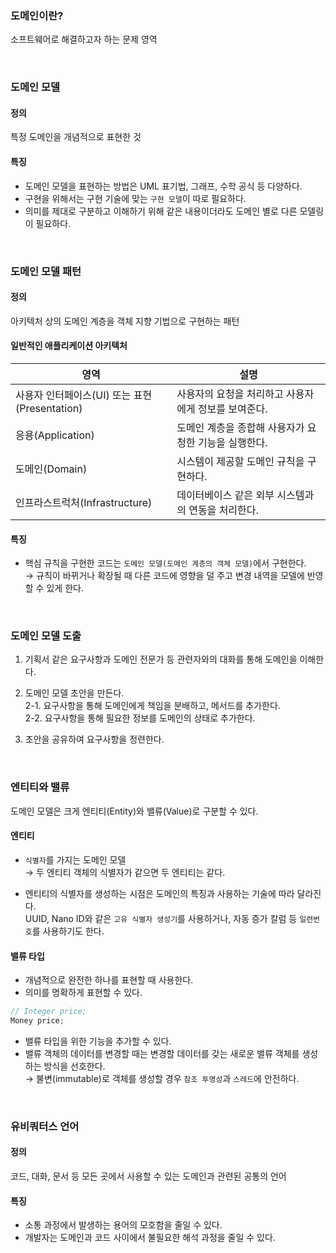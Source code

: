 ### 도메인이란?

소프트웨어로 해결하고자 하는 문제 영역

<br>

### 도메인 모델

#### 정의

특정 도메인을 개념적으로 표현한 것

#### 특징

- 도메인 모델을 표현하는 방법은 UML 표기법, 그래프, 수학 공식 등 다양하다.
- 구현을 위해서는 구현 기술에 맞는 `구현 모델`이 따로 필요하다.
- 의미를 제대로 구분하고 이해하기 위해 같은 내용이더라도 도메인 별로 다른 모델링이 필요하다.

<br>

### 도메인 모델 패턴

#### 정의

아키텍처 상의 도메인 계층을 객체 지향 기법으로 구현하는 패턴

#### 일반적인 애플리케이션 아키텍처

|영역|설명|
|--|----|
|사용자 인터페이스(UI) 또는 표현(Presentation)|사용자의 요청을 처리하고 사용자에게 정보를 보여준다.|
|응용(Application)|도메인 계층을 종합해 사용자가 요청한 기능을 실행한다.|
|도메인(Domain)|시스템이 제공할 도메인 규칙을 구현하다.|
|인프라스트럭처(Infrastructure)|데이터베이스 같은 외부 시스템과의 연동을 처리한다.|

#### 특징

- 핵심 규칙을 구현한 코드는 `도메인 모델(도메인 계층의 객체 모델)`에서 구현한다. <br>
  → 규칙이 바뀌거나 확장될 때 다른 코드에 영향을 덜 주고 변경 내역을 모델에 반영할 수 있게 한다.

<br>

### 도메인 모델 도출

1. 기획서 같은 요구사항과 도메인 전문가 등 관련자와의 대화를 통해 도메인을 이해한다.

2. 도메인 모델 초안을 만든다. <br>
  2-1. 요구사항을 통해 도메인에게 책임을 분배하고, 메서드를 추가한다. <br>
  2-2. 요구사항을 통해 필요한 정보를 도메인의 상태로 추가한다.
   
3. 초안을 공유하여 요구사항을 정련한다.

<br>

### 엔티티와 밸류

도메인 모델은 크게 엔티티(Entity)와 밸류(Value)로 구분할 수 있다.

#### 엔티티

- `식별자`를 가지는 도메인 모델 <br>
  → 두 엔티티 객체의 식별자가 같으면 두 엔티티는 같다.

- 엔티티의 식별자를 생성하는 시점은 도메인의 특징과 사용하는 기술에 따라 달라진다. <br>
  UUID, Nano ID와 같은 `고유 식별자 생성기`를 사용하거나, 자동 증가 칼럼 등 `일련번호`를 사용하기도 한다.

#### 밸류 타입

- 개념적으로 완전한 하나를 표현할 때 사용한다.
- 의미를 명확하게 표현할 수 있다.
```java
// Integer price;
Money price;
```
- 밸류 타입을 위한 기능을 추가할 수 있다.
- 밸류 객체의 데이터를 변경할 때는 변경할 데이터를 갖는 새로운 밸류 객체를 생성하는 방식을 선호한다. <br>
  → 불변(immutable)로 객체를 생성할 경우 `참조 투명성`과 `스레드`에 안전하다.

<br>

### 유비쿼터스 언어

#### 정의

코드, 대화, 문서 등 모든 곳에서 사용할 수 있는 도메인과 관련된 공통의 언어

#### 특징

- 소통 과정에서 발생하는 용어의 모호함을 줄일 수 있다.
- 개발자는 도메인과 코드 사이에서 불필요한 해석 과정을 줄일 수 있다.
